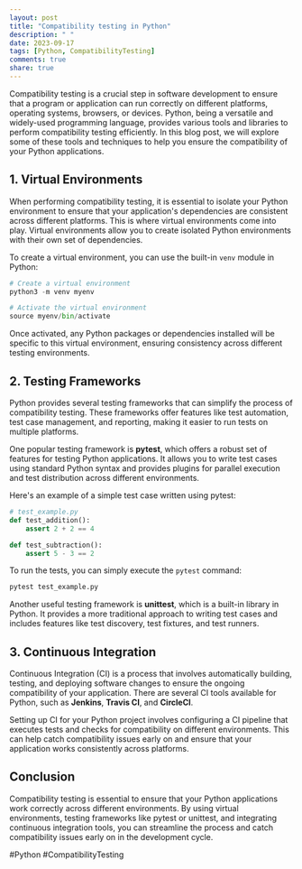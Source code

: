 ```yaml
---
layout: post
title: "Compatibility testing in Python"
description: " "
date: 2023-09-17
tags: [Python, CompatibilityTesting]
comments: true
share: true
---
```


Compatibility testing is a crucial step in software development to ensure that a program or application can run correctly on different platforms, operating systems, browsers, or devices. Python, being a versatile and widely-used programming language, provides various tools and libraries to perform compatibility testing efficiently. In this blog post, we will explore some of these tools and techniques to help you ensure the compatibility of your Python applications.

## 1. Virtual Environments

When performing compatibility testing, it is essential to isolate your Python environment to ensure that your application's dependencies are consistent across different platforms. This is where virtual environments come into play. Virtual environments allow you to create isolated Python environments with their own set of dependencies.

To create a virtual environment, you can use the built-in `venv` module in Python:

```python
# Create a virtual environment
python3 -m venv myenv

# Activate the virtual environment
source myenv/bin/activate
```

Once activated, any Python packages or dependencies installed will be specific to this virtual environment, ensuring consistency across different testing environments.

## 2. Testing Frameworks

Python provides several testing frameworks that can simplify the process of compatibility testing. These frameworks offer features like test automation, test case management, and reporting, making it easier to run tests on multiple platforms.

One popular testing framework is **pytest**, which offers a robust set of features for testing Python applications. It allows you to write test cases using standard Python syntax and provides plugins for parallel execution and test distribution across different environments.

Here's an example of a simple test case written using pytest:

```python
# test_example.py
def test_addition():
    assert 2 + 2 == 4

def test_subtraction():
    assert 5 - 3 == 2
```

To run the tests, you can simply execute the `pytest` command:

```bash
pytest test_example.py
```

Another useful testing framework is **unittest**, which is a built-in library in Python. It provides a more traditional approach to writing test cases and includes features like test discovery, test fixtures, and test runners.

## 3. Continuous Integration

Continuous Integration (CI) is a process that involves automatically building, testing, and deploying software changes to ensure the ongoing compatibility of your application. There are several CI tools available for Python, such as **Jenkins**, **Travis CI**, and **CircleCI**.

Setting up CI for your Python project involves configuring a CI pipeline that executes tests and checks for compatibility on different environments. This can help catch compatibility issues early on and ensure that your application works consistently across platforms.

## Conclusion

Compatibility testing is essential to ensure that your Python applications work correctly across different environments. By using virtual environments, testing frameworks like pytest or unittest, and integrating continuous integration tools, you can streamline the process and catch compatibility issues early on in the development cycle.

#Python #CompatibilityTesting